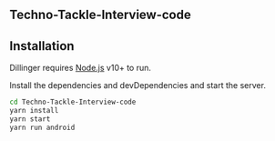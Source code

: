 ## Techno-Tackle-Interview-code

## Installation

Dillinger requires [Node.js](https://nodejs.org/) v10+ to run.

Install the dependencies and devDependencies and start the server.

```sh
cd Techno-Tackle-Interview-code
yarn install
yarn start
yarn run android
```
